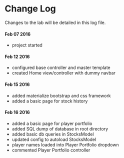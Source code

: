 # Change Log
Changes to the lab will be detailed in this log file.

#### Feb 07 2016
- project started

#### Feb 12 2016
- configured base controller and master template
- created Home view/controller with dummy navbar

#### Feb 15 2016
- added materialize bootstrap and css framework
- added a basic page for stock history

#### Feb 16 2016
- added a basic page for player portfolio
- added SQL dump of database in root directory
- added basic db queries in StocksModel
- updated config to autoload StocksModel
- player names loaded into Player Portfolio dropdown
- commented Player Portfolio controller